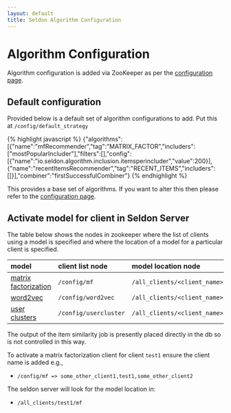 ```yaml
---
layout: default
title: Seldon Algorithm Configuration
---
```


# Algorithm Configuration

Algorithm configuration is added via ZooKeeper as per the [configuration page](configuration.html).

## Default configuration

Provided below is a default set of algorithm configurations to add. Put this at `/config/default_strategy` 

{% highlight javascript %}
{"algorithms":[{"name":"mfRecommender","tag":"MATRIX_FACTOR","includers":["mostPopularIncluder"],"filters":[],"config":[{"name":"io.seldon.algorithm.inclusion.itemsperincluder","value":200}],{"name":"recentItemsRecommender","tag":"RECENT_ITEMS","includers":[]}],"combiner":"firstSuccessfulCombiner"}
{% endhighlight %}

This provides a base set of algorithms. If you want to alter this then please refer to the [configuration page](configuration.html).

## Activate model for client in Seldon Server

The table below shows the nodes in zookeeper where the list of clients using a model is specified and where the location of a model for a particular client is specified.


| model | client list node | model location node
|:-------------|:-------------|:-------------| 
| [matrix factorization](spark-models.html#matrix-factorization) | `/config/mf` | `/all_clients/<client_name>/mf` |
| [word2vec](spark-models.html#word2vec) | `/config/word2vec`| `/all_clients/<client_name>/word2vec` |
| [user clusters](spark-models.html#user-clusters)  | `/config/usercluster` | `/all_clients/<client_name>/usercluster` |


The output of the item similarity job is presently placed directly in the db so is not controlled in this way.

To activate a matrix factorization client for client `test1` ensure the client name is added e.g.,

 * `/config/mf => some_other_client1,test1,some_other_client2`

The seldon server will look for the model location in:

 * `/all_clients/test1/mf`








